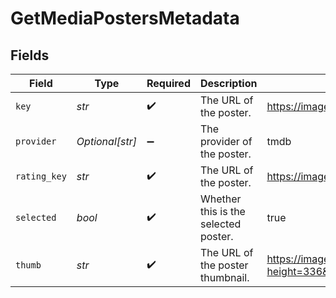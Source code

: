 # GetMediaPostersMetadata


## Fields

| Field                                                                                                                                                             | Type                                                                                                                                                              | Required                                                                                                                                                          | Description                                                                                                                                                       | Example                                                                                                                                                           |
| ----------------------------------------------------------------------------------------------------------------------------------------------------------------- | ----------------------------------------------------------------------------------------------------------------------------------------------------------------- | ----------------------------------------------------------------------------------------------------------------------------------------------------------------- | ----------------------------------------------------------------------------------------------------------------------------------------------------------------- | ----------------------------------------------------------------------------------------------------------------------------------------------------------------- |
| `key`                                                                                                                                                             | *str*                                                                                                                                                             | :heavy_check_mark:                                                                                                                                                | The URL of the poster.                                                                                                                                            | https://image.tmdb.org/t/p/original/hntBJjqbv4m0Iyniqaztv9xaudI.jpg                                                                                               |
| `provider`                                                                                                                                                        | *Optional[str]*                                                                                                                                                   | :heavy_minus_sign:                                                                                                                                                | The provider of the poster.                                                                                                                                       | tmdb                                                                                                                                                              |
| `rating_key`                                                                                                                                                      | *str*                                                                                                                                                             | :heavy_check_mark:                                                                                                                                                | The URL of the poster.                                                                                                                                            | https://image.tmdb.org/t/p/original/hntBJjqbv4m0Iyniqaztv9xaudI.jpg                                                                                               |
| `selected`                                                                                                                                                        | *bool*                                                                                                                                                            | :heavy_check_mark:                                                                                                                                                | Whether this is the selected poster.                                                                                                                              | true                                                                                                                                                              |
| `thumb`                                                                                                                                                           | *str*                                                                                                                                                             | :heavy_check_mark:                                                                                                                                                | The URL of the poster thumbnail.                                                                                                                                  | https://images.plex.tv/photo?height=336&width=225&minSize=1&upscale=1&url=https%3A%2F%2Fimage%2Etmdb%2Eorg%2Ft%2Fp%2Foriginal%2FhntBJjqbv4m0Iyniqaztv9xaudI%2Ejpg |